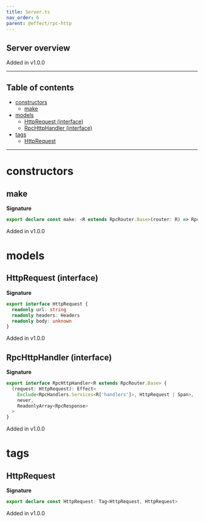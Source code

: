 ```yaml
---
title: Server.ts
nav_order: 6
parent: @effect/rpc-http
---
```


## Server overview

Added in v1.0.0

---

<h2 class="text-delta">Table of contents</h2>

- [constructors](#constructors)
  - [make](#make)
- [models](#models)
  - [HttpRequest (interface)](#httprequest-interface)
  - [RpcHttpHandler (interface)](#rpchttphandler-interface)
- [tags](#tags)
  - [HttpRequest](#httprequest)

---

# constructors

## make

**Signature**

```ts
export declare const make: <R extends RpcRouter.Base>(router: R) => RpcHttpHandler<R>
```

Added in v1.0.0

# models

## HttpRequest (interface)

**Signature**

```ts
export interface HttpRequest {
  readonly url: string
  readonly headers: Headers
  readonly body: unknown
}
```

Added in v1.0.0

## RpcHttpHandler (interface)

**Signature**

```ts
export interface RpcHttpHandler<R extends RpcRouter.Base> {
  (request: HttpRequest): Effect<
    Exclude<RpcHandlers.Services<R['handlers']>, HttpRequest | Span>,
    never,
    ReadonlyArray<RpcResponse>
  >
}
```

Added in v1.0.0

# tags

## HttpRequest

**Signature**

```ts
export declare const HttpRequest: Tag<HttpRequest, HttpRequest>
```

Added in v1.0.0

